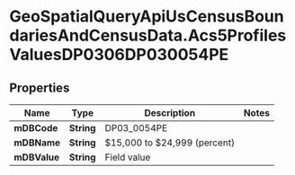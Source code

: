 # GeoSpatialQueryApiUsCensusBoundariesAndCensusData.Acs5ProfilesValuesDP0306DP030054PE

## Properties

Name | Type | Description | Notes
------------ | ------------- | ------------- | -------------
**mDBCode** | **String** | DP03_0054PE | 
**mDBName** | **String** | $15,000 to $24,999 (percent) | 
**mDBValue** | **String** | Field value | 


